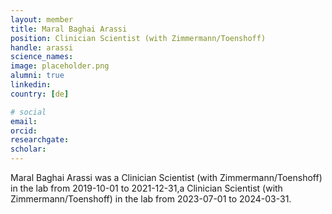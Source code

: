 ```yaml
---
layout: member
title: Maral Baghai Arassi
position: Clinician Scientist (with Zimmermann/Toenshoff)
handle: arassi
science_names:
image: placeholder.png
alumni: true
linkedin:
country: [de]

# social
email:
orcid:
researchgate:
scholar:
---
```


Maral Baghai Arassi was a Clinician Scientist (with Zimmermann/Toenshoff) in the lab from 2019-10-01 to 2021-12-31,a Clinician Scientist (with Zimmermann/Toenshoff) in the lab from 2023-07-01 to 2024-03-31.